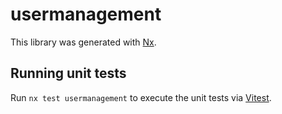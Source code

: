 # usermanagement

This library was generated with [Nx](https://nx.dev).

## Running unit tests

Run `nx test usermanagement` to execute the unit tests via [Vitest](https://vitest.dev/).
